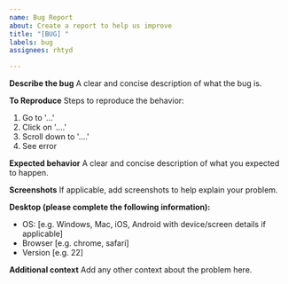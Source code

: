 ```yaml
---
name: Bug Report
about: Create a report to help us improve
title: "[BUG] "
labels: bug
assignees: rhtyd

---
```


**Describe the bug**
A clear and concise description of what the bug is.

**To Reproduce**
Steps to reproduce the behavior:
1. Go to '...'
2. Click on '....'
3. Scroll down to '....'
4. See error

**Expected behavior**
A clear and concise description of what you expected to happen.

**Screenshots**
If applicable, add screenshots to help explain your problem.

**Desktop (please complete the following information):**
 - OS: [e.g. Windows, Mac, iOS, Android with device/screen details if applicable]
 - Browser [e.g. chrome, safari]
 - Version [e.g. 22]

**Additional context**
Add any other context about the problem here.
